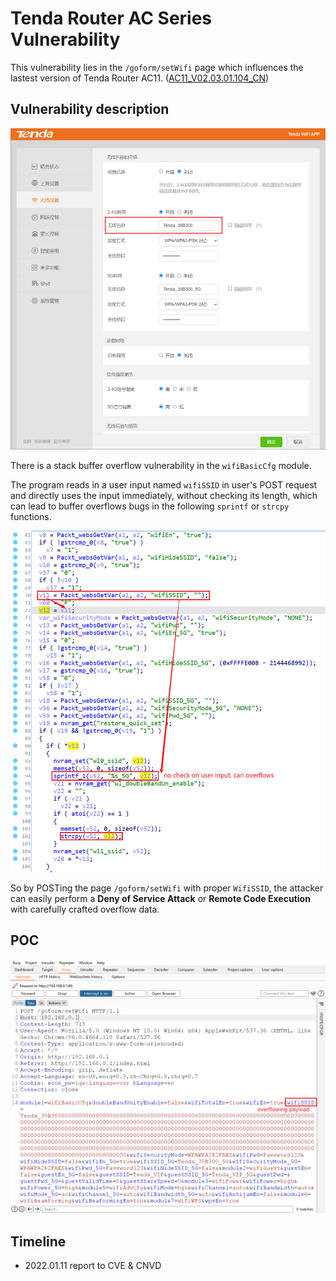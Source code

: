 # Tenda Router AC Series Vulnerability

This vulnerability lies in the `/goform/setWifi` page which influences the lastest version of Tenda Router AC11. ([AC11_V02.03.01.104_CN](https://www.tenda.com.cn/download/detail-3163.html))

## Vulnerability description

![3](2.png)

There is a stack buffer overflow vulnerability in the `wifiBasicCfg` module.

The program reads in a user input named `wifiSSID` in user's POST request and directly uses the input immediately, without checking its length, which can lead to buffer overflows bugs in the following `sprintf` or `strcpy` functions.

![1](1.png)


So by POSTing the page `/goform/setWifi` with proper `WifiSSID`, the attacker can easily perform a **Deny of Service Attack** or **Remote Code Execution** with carefully crafted overflow data.

## POC

![poc](poc.png)

## Timeline

- 2022.01.11 report to CVE & CNVD